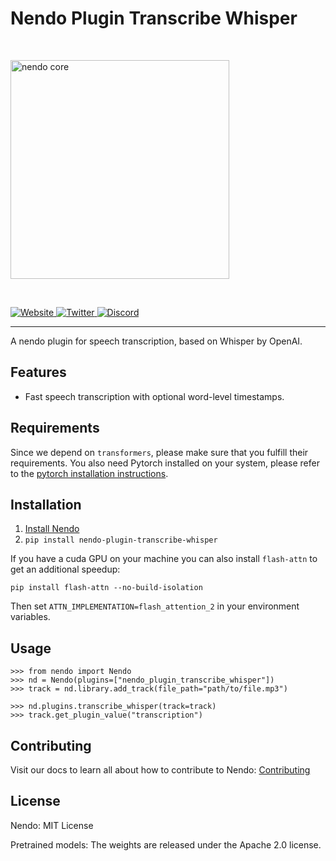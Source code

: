 # Nendo Plugin Transcribe Whisper

<br>
<p align="left">
    <img src="https://okio.ai/docs/assets/nendo_core_logo.png" width="350" alt="nendo core">
</p>
<br>

<p align="left">
<a href="https://okio.ai" target="_blank">
    <img src="https://img.shields.io/website/https/okio.ai" alt="Website">
</a>
<a href="https://twitter.com/okio_ai" target="_blank">
    <img src="https://img.shields.io/twitter/url/https/twitter.com/okio_ai.svg?style=social&label=Follow%20%40okio_ai" alt="Twitter">
</a>
<a href="https://discord.gg/gaZMZKzScj" target="_blank">
    <img src="https://dcbadge.vercel.app/api/server/XpkUsjwXTp?compact=true&style=flat" alt="Discord">
</a>
</p>

---

A nendo plugin for speech transcription, based on Whisper by OpenAI.

## Features

- Fast speech transcription with optional word-level timestamps.

## Requirements

Since we depend on `transformers`, please make sure that you fulfill their requirements.
You also need Pytorch installed on your system, please refer to the [pytorch installation instructions](https://pytorch.org/get-started/locally/).

## Installation

1. [Install Nendo](https://github.com/okio-ai/nendo#installation)
2. `pip install nendo-plugin-transcribe-whisper`

If you have a cuda GPU on your machine you can also install `flash-attn` to get an additional speedup:

`pip install flash-attn --no-build-isolation`

Then set `ATTN_IMPLEMENTATION=flash_attention_2` in your environment variables.

## Usage
```pycon
>>> from nendo import Nendo
>>> nd = Nendo(plugins=["nendo_plugin_transcribe_whisper"])
>>> track = nd.library.add_track(file_path="path/to/file.mp3")

>>> nd.plugins.transcribe_whisper(track=track)
>>> track.get_plugin_value("transcription")
```

## Contributing
Visit our docs to learn all about how to contribute to Nendo: [Contributing](https://okio.ai/docs/contributing/)

## License
Nendo: MIT License

Pretrained models: The weights are released under the Apache 2.0 license.
